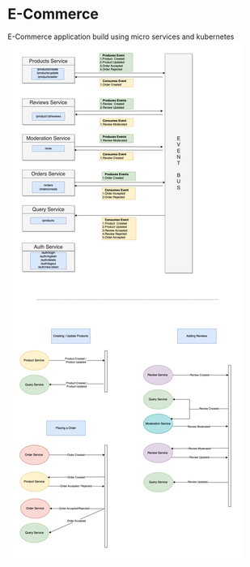 # E-Commerce
E-Commerce application build using micro services and kubernetes
![Alt text](/ekart-events.png?raw=true "events")
